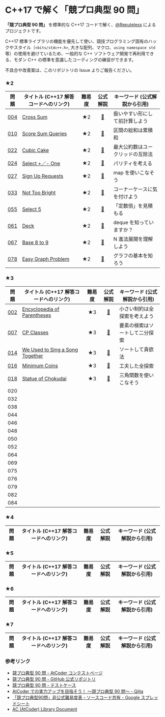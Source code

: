 # C++17 で解く「競プロ典型 90 問」

**「競プロ典型 90 問」** を標準的な C++17 コードで解く、[@Reputeless](https://twitter.com/Reputeless) によるプロジェクトです。  

C++17 標準ライブラリの機能を優先して使い、競技プログラミング固有のハックやスタイル（`<bits/stdc++.h>`, 大きな配列、マクロ、`using namespace std` 等）の使用を避けているため、一般的な C++ ソフトウェア開発で再利用できる、モダン C++ の標準を意識したコーディングの練習ができます。  

不具合や改善案は、このリポジトリの Issue よりご報告ください。

### ★2

|問題|タイトル (C++17 解答コードへのリンク)|難易度|公式解説|キーワード (公式解説から引用)|
|:--:|--|:--:|:--:|--|
|[004](https://atcoder.jp/contests/typical90/tasks/typical90_d)|[Cross Sum](./004.md)|★2|[📝](https://raw.githubusercontent.com/E869120/kyopro_educational_90/main/editorial/004.jpg)|扱いやすい形にして前計算しよう|
|[010](https://atcoder.jp/contests/typical90/tasks/typical90_j)|[Score Sum Queries](./010.md)|★2|[📝](https://raw.githubusercontent.com/E869120/kyopro_educational_90/main/editorial/010.jpg)|区間の総和は累積和|
|[022](https://atcoder.jp/contests/typical90/tasks/typical90_v)|[Cubic Cake](./022.md)|★2|[📝](https://raw.githubusercontent.com/E869120/kyopro_educational_90/main/editorial/022.jpg)|最大公約数はユークリッドの互除法|
|[024](https://atcoder.jp/contests/typical90/tasks/typical90_x)|[Select +／- One](./024.md)|★2|[📝](https://raw.githubusercontent.com/E869120/kyopro_educational_90/main/editorial/024.jpg)|パリティを考える|
|[027](https://atcoder.jp/contests/typical90/tasks/typical90_aa)|[Sign Up Requests](./027.md)|★2|[📝](https://raw.githubusercontent.com/E869120/kyopro_educational_90/main/editorial/027.jpg)|map を使いこなそう|
|[033](https://atcoder.jp/contests/typical90/tasks/typical90_ag)|[Not Too Bright](./033.md)|★2|[📝](https://raw.githubusercontent.com/E869120/kyopro_educational_90/main/editorial/033.jpg)|コーナーケースに気を付けよう|
|[055](https://atcoder.jp/contests/typical90/tasks/typical90_bc)|[Select 5](./055.md)|★2|[📝](https://raw.githubusercontent.com/E869120/kyopro_educational_90/main/editorial/055.jpg)|「定数倍」を見積もる|
|[061](https://atcoder.jp/contests/typical90/tasks/typical90_bi)|[Deck](./061.md)|★2|[📝](https://raw.githubusercontent.com/E869120/kyopro_educational_90/main/editorial/061.jpg)|deque を知っていますか？|
|[067](https://atcoder.jp/contests/typical90/tasks/typical90_bo)|[Base 8 to 9](./067.md)|★2|[📝](https://raw.githubusercontent.com/E869120/kyopro_educational_90/main/editorial/067.jpg)|N 進法展開を理解しよう|
|[078](https://atcoder.jp/contests/typical90/tasks/typical90_bz)|[Easy Graph Problem](./078.md)|★2|[📝](https://raw.githubusercontent.com/E869120/kyopro_educational_90/main/editorial/078.jpg)|グラフの基本を知ろう|

### ★3

|問題|タイトル (C++17 解答コードへのリンク)|難易度|公式解説|キーワード (公式解説から引用)|
|:--:|--|:--:|:--:|--|
|[002](https://atcoder.jp/contests/typical90/tasks/typical90_b)|[Encyclopedia of Parentheses](./002.md)|★3|[📝](https://raw.githubusercontent.com/E869120/kyopro_educational_90/main/editorial/002.jpg)|小さい制約は全探索を考えよう|
|[007](https://atcoder.jp/contests/typical90/tasks/typical90_g)|[CP Classes](./007.md)|★3|[📝](https://raw.githubusercontent.com/E869120/kyopro_educational_90/main/editorial/007.jpg)|要素の検索はソートして二分探索|
|[014](https://atcoder.jp/contests/typical90/tasks/typical90_n)|[We Used to Sing a Song Together](./014.md)|★3|[📝](https://raw.githubusercontent.com/E869120/kyopro_educational_90/main/editorial/014.jpg)|ソートして貪欲法|
|[016](https://atcoder.jp/contests/typical90/tasks/typical90_p)|[Minimum Coins](./016.md)|★3|[📝](https://raw.githubusercontent.com/E869120/kyopro_educational_90/main/editorial/016.jpg)|工夫した全探索|
|[018](https://atcoder.jp/contests/typical90/tasks/typical90_r)|[Statue of Chokudai](./018.md)|★3|[📝](https://raw.githubusercontent.com/E869120/kyopro_educational_90/main/editorial/018.jpg)|三角関数を使いこなそう|
|020| | | | |
|032| | | | |
|038| | | | |
|044| | | | |
|046| | | | |
|048| | | | |
|050| | | | |
|052| | | | |
|064| | | | |
|069| | | | |
|075| | | | |
|076| | | | |
|079| | | | |
|082| | | | |
|084| | | | |

### ★4

|問題|タイトル (C++17 解答コードへのリンク)|難易度|公式解説|キーワード (公式解説から引用)|
|:--:|--|:--:|:--:|--|

### ★5

|問題|タイトル (C++17 解答コードへのリンク)|難易度|公式解説|キーワード (公式解説から引用)|
|:--:|--|:--:|:--:|--|

### ★6

|問題|タイトル (C++17 解答コードへのリンク)|難易度|公式解説|キーワード (公式解説から引用)|
|:--:|--|:--:|:--:|--|

### ★7

|問題|タイトル (C++17 解答コードへのリンク)|難易度|公式解説|キーワード (公式解説から引用)|
|:--:|--|:--:|:--:|--|


### 参考リンク
- [競プロ典型 90 問 - AtCoder コンテストページ](https://atcoder.jp/contests/typical90)
- [競プロ典型 90 問 - GitHub 公式リポジトリ](https://github.com/E869120/kyopro_educational_90)
- [競プロ典型 90 問 - テストケース](https://www.dropbox.com/sh/nx3tnilzqz7df8a/AAC-L790bxKBVkmB6pdMUgk4a/typical90?dl=0&subfolder_nav_tracking=1)
- [AtCoder での実力アップを目指そう！ ～競プロ典型 90 問～ - Qiita](https://qiita.com/e869120/items/1b2a5f0f07fd927e44e9)
- [「競プロ典型90問」非公式難易度表・ソースコード共有 - Google スプレッドシート](https://docs.google.com/spreadsheets/d/1GG4Higis4n4GJBViVltjcbuNfyr31PzUY_ZY1zh2GuI/edit#gid=0)
- [AC (AtCoder) Library Document](https://atcoder.github.io/ac-library/document_ja/index.html)
